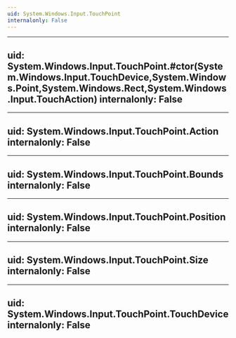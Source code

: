 ```yaml
---
uid: System.Windows.Input.TouchPoint
internalonly: False
---
```


---
uid: System.Windows.Input.TouchPoint.#ctor(System.Windows.Input.TouchDevice,System.Windows.Point,System.Windows.Rect,System.Windows.Input.TouchAction)
internalonly: False
---

---
uid: System.Windows.Input.TouchPoint.Action
internalonly: False
---

---
uid: System.Windows.Input.TouchPoint.Bounds
internalonly: False
---

---
uid: System.Windows.Input.TouchPoint.Position
internalonly: False
---

---
uid: System.Windows.Input.TouchPoint.Size
internalonly: False
---

---
uid: System.Windows.Input.TouchPoint.TouchDevice
internalonly: False
---
